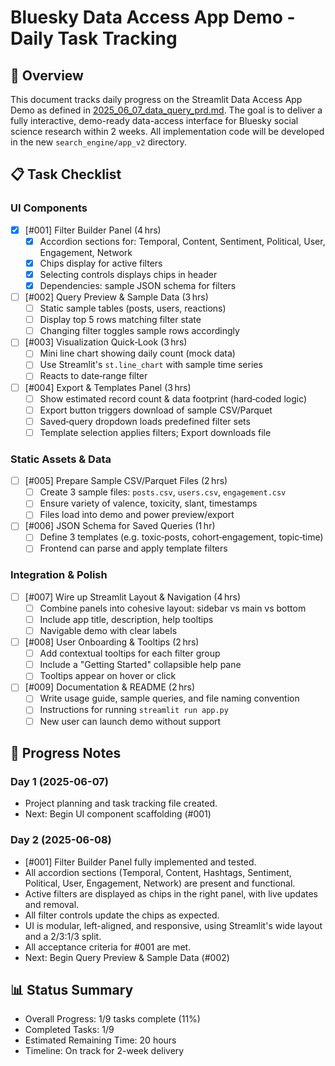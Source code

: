 # Bluesky Data Access App Demo - Daily Task Tracking

## 📝 Overview
This document tracks daily progress on the Streamlit Data Access App Demo as defined in [2025_06_07_data_query_prd.md](../prd/2025_06_07_data_query_prd.md). The goal is to deliver a fully interactive, demo-ready data-access interface for Bluesky social science research within 2 weeks. All implementation code will be developed in the new `search_engine/app_v2` directory.

## 📋 Task Checklist

### UI Components
- [x] [#001] Filter Builder Panel (4 hrs)
  - [x] Accordion sections for: Temporal, Content, Sentiment, Political, User, Engagement, Network
  - [x] Chips display for active filters
  - [x] Selecting controls displays chips in header
  - [x] Dependencies: sample JSON schema for filters

- [ ] [#002] Query Preview & Sample Data (3 hrs)
  - [ ] Static sample tables (posts, users, reactions)
  - [ ] Display top 5 rows matching filter state
  - [ ] Changing filter toggles sample rows accordingly

- [ ] [#003] Visualization Quick‑Look (3 hrs)
  - [ ] Mini line chart showing daily count (mock data)
  - [ ] Use Streamlit's `st.line_chart` with sample time series
  - [ ] Reacts to date‑range filter

- [ ] [#004] Export & Templates Panel (3 hrs)
  - [ ] Show estimated record count & data footprint (hard‑coded logic)
  - [ ] Export button triggers download of sample CSV/Parquet
  - [ ] Saved‑query dropdown loads predefined filter sets
  - [ ] Template selection applies filters; Export downloads file

### Static Assets & Data
- [ ] [#005] Prepare Sample CSV/Parquet Files (2 hrs)
  - [ ] Create 3 sample files: `posts.csv`, `users.csv`, `engagement.csv`
  - [ ] Ensure variety of valence, toxicity, slant, timestamps
  - [ ] Files load into demo and power preview/export

- [ ] [#006] JSON Schema for Saved Queries (1 hr)
  - [ ] Define 3 templates (e.g. toxic‑posts, cohort‑engagement, topic‑time)
  - [ ] Frontend can parse and apply template filters

### Integration & Polish
- [ ] [#007] Wire up Streamlit Layout & Navigation (4 hrs)
  - [ ] Combine panels into cohesive layout: sidebar vs main vs bottom
  - [ ] Include app title, description, help tooltips
  - [ ] Navigable demo with clear labels

- [ ] [#008] User Onboarding & Tooltips (2 hrs)
  - [ ] Add contextual tooltips for each filter group
  - [ ] Include a "Getting Started" collapsible help pane
  - [ ] Tooltips appear on hover or click

- [ ] [#009] Documentation & README (2 hrs)
  - [ ] Write usage guide, sample queries, and file naming convention
  - [ ] Instructions for running `streamlit run app.py`
  - [ ] New user can launch demo without support

## 📝 Progress Notes

### Day 1 (2025-06-07)
- Project planning and task tracking file created.
- Next: Begin UI component scaffolding (#001)

### Day 2 (2025-06-08)
- [#001] Filter Builder Panel fully implemented and tested.
- All accordion sections (Temporal, Content, Hashtags, Sentiment, Political, User, Engagement, Network) are present and functional.
- Active filters are displayed as chips in the right panel, with live updates and removal.
- All filter controls update the chips as expected.
- UI is modular, left-aligned, and responsive, using Streamlit's wide layout and a 2/3:1/3 split.
- All acceptance criteria for #001 are met.
- Next: Begin Query Preview & Sample Data (#002)

## 📊 Status Summary
- Overall Progress: 1/9 tasks complete (11%)
- Completed Tasks: 1/9
- Estimated Remaining Time: 20 hours
- Timeline: On track for 2-week delivery 
